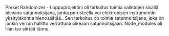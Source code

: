 Preset Randomizer - Loppuprojektini oli tarkoitus toimia valintojen sisällä olevana satunnoitsijana, jonka perusteella voi elektronisen instrumentin yksityiskohtia hienosäätää.. Sen tarkoitus on toimia satunnoitsijana, joka on jonkin verran hallittu verrattuna oikeaan satunnoitsijaan.
Node_modules oli liian iso siirtää tänne.

